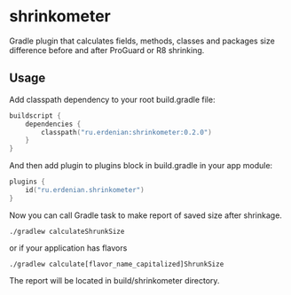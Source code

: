 # shrinkometer

Gradle plugin that calculates fields, methods, classes and packages size difference before and after ProGuard or R8 shrinking.

## Usage

Add classpath dependency to your root build.gradle file:
```kotlin
buildscript {
    dependencies {
        classpath("ru.erdenian:shrinkometer:0.2.0")
    }
}
```

And then add plugin to plugins block in build.gradle in your app module:
```kotlin
plugins {
    id("ru.erdenian.shrinkometer")
}
```

Now you can call Gradle task to make report of saved size after shrinkage.
```shell script
./gradlew calculateShrunkSize
```
or if your application has flavors
```shell script
./gradlew calculate[flavor_name_capitalized]ShrunkSize
```

The report will be located in build/shrinkometer directory.
